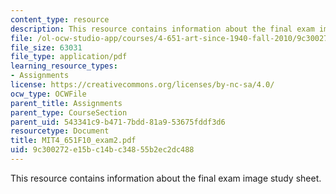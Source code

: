 ```yaml
---
content_type: resource
description: This resource contains information about the final exam image study sheet.
file: /ol-ocw-studio-app/courses/4-651-art-since-1940-fall-2010/9c300272e15bc14bc34855b2ec2dc488_MIT4_651F10_exam2.pdf
file_size: 63031
file_type: application/pdf
learning_resource_types:
- Assignments
license: https://creativecommons.org/licenses/by-nc-sa/4.0/
ocw_type: OCWFile
parent_title: Assignments
parent_type: CourseSection
parent_uid: 543341c9-b471-7bdd-81a9-53675fddf3d6
resourcetype: Document
title: MIT4_651F10_exam2.pdf
uid: 9c300272-e15b-c14b-c348-55b2ec2dc488
---
```

This resource contains information about the final exam image study sheet.